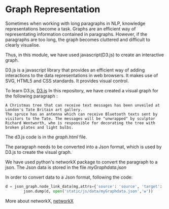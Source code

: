# Graph Representation

Sometimes when working with long paragraphs in NLP, knowledge representations become a task. Graphs are an efficient way of representating information contained in paragraphs. However, if the paragraphs are too long, the graph becomes cluttered and difficult to clearly visualise.

Thus, in this module, we have used javascript(D3.js) to create an interactive graph. 

D3.js is a javascript library that provides an efficient way of adding interactions to the data representations in web browsers. It makes use of SVG, HTML5 and CSS standards. It provides visual control.

To learn D3.js, [D3.js](https://d3js.org/)
In this repository, we have created a visual graph for the following paragraph : 
```
A Christmas tree that can receive text messages has been unveiled at London's Tate Britain art gallery.
The spruce has an antenna which can receive Bluetooth texts sent by visitors to the Tate. The messages will be "unwrapped" by sculptor Richard Wentworth, who is responsible for decorating the tree with broken plates and light bulbs.
```

The d3.js code is in the _graph.html_ file. 

The paragraph needs to be converted into a Json format, which is used by D3.js to create the visual graph.

We have used python's networkX package to convert the paragraph to a json. The Json data is stored in the file _myGraphdata.json_

In order to convert data to a Json format, following the code:
```python
d = json_graph.node_link_data(mg,attrs={'source': 'source', 'target': 'target', 'key': 'key', 'id': 'id'}) #Json format
		json.dump(d, open('static/js/data/myGraphdata.json','w'))
```

More about networkX, [networkX](http://networkx.readthedocs.io/en/networkx-1.10/)


 